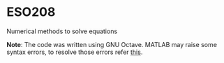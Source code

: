 # ESO208
Numerical methods to solve equations 

**Note**: The code was written using GNU Octave. MATLAB may raise some syntax errors, to resolve those errors refer [this](https://en.wikibooks.org/wiki/MATLAB_Programming/Differences_between_Octave_and_MATLAB).
